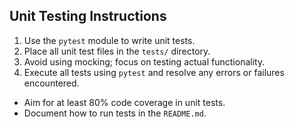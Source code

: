## Unit Testing Instructions

1. Use the `pytest` module to write unit tests.
2. Place all unit test files in the `tests/` directory.
3. Avoid using mocking; focus on testing actual functionality.
4. Execute all tests using `pytest` and resolve any errors or failures encountered.
- Aim for at least 80% code coverage in unit tests.
- Document how to run tests in the `README.md`.